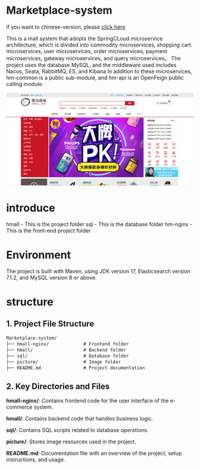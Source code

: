 # Marketplace-system

if you want to chinese-version, please [click here](https://github.com/jiangjjl/Marketplace-system/blob/main/README-zh.md)

This is a mall system that adopts the SpringCLoud microservice architecture, which is divided into commodity microservices, shopping cart microservices, user microservices, order microservices, payment microservices, gateway microservices, and query microservices。
The project uses the database MySQL, and the middleware used includes Nacos, Seata, RabbitMQ, ES, and Kibana
In addition to these microservices, hm-common is a public sub-module, and hm-api is an OpenFeign public calling module.

![image1](https://github.com/jiangjjl/Marketplace-system/blob/main/picture/image1.png)

# introduce
hmall - This is the project folder
sql - This is the database folder
hm-nginx - This is the front-end project folder

# Environment

The project is built with Maven, using JDK version 17, Elasticsearch version 7.1.2, and MySQL version 8 or above.

# structure

## 1. **Project File Structure**

```
Marketplace-system/
├── hmall-nginx/             # Frontend folder
├── hmall/                   # Backend folder
├── sql/                     # Database folder
├── picture/                 # Image folder
├── README.md                # Project documentation
```

## 2. **Key Directories and Files**

**hmall-nginx/**: Contains frontend code for the user interface of the e-commerce system.

**hmall/**: Contains backend code that handles business logic.

**sql/**: Contains SQL scripts related to database operations.

**picture/**: Stores image resources used in the project.

**README.md**: Documentation file with an overview of the project, setup instructions, and usage.
